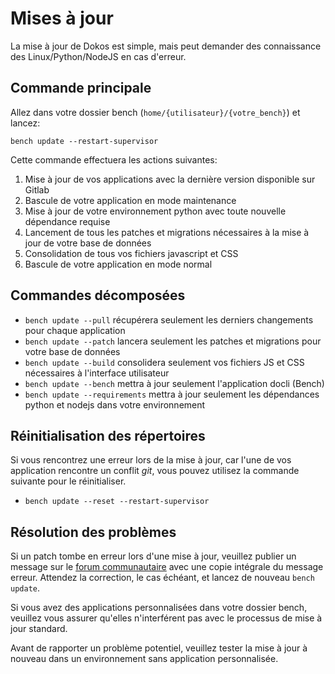# Mises à jour

La mise à jour de Dokos est simple, mais peut demander des connaissance des Linux/Python/NodeJS en cas d'erreur.

## Commande principale

Allez dans votre dossier bench (`home/{utilisateur}/{votre_bench}`) et lancez:

`bench update --restart-supervisor`


Cette commande effectuera les actions suivantes:

1. Mise à jour de vos applications avec la dernière version disponible sur Gitlab
2. Bascule de votre application en mode maintenance
3. Mise à jour de votre environnement python avec toute nouvelle dépendance requise
4. Lancement de tous les patches et migrations nécessaires à la mise à jour de votre base de données
5. Consolidation de tous vos fichiers javascript et CSS
6. Bascule de votre application en mode normal


## Commandes décomposées

- `bench update --pull` récupérera seulement les derniers changements pour chaque application
- `bench update --patch` lancera seulement les patches et migrations pour votre base de données
- `bench update --build` consolidera seulement vos fichiers JS et CSS nécessaires à l'interface utilisateur
- `bench update --bench` mettra à jour seulement l'application docli (Bench)
- `bench update --requirements` mettra à jour seulement les dépendances python et nodejs dans votre environnement

## Réinitialisation des répertoires

Si vous rencontrez une erreur lors de la mise à jour, car l'une de vos application rencontre un conflit *git*, vous pouvez utilisez la commande suivante pour le réinitialiser.

- `bench update --reset --restart-supervisor`

## Résolution des problèmes

Si un patch tombe en erreur lors d'une mise à jour, veuillez publier un message sur le [forum communautaire](https://community.dokos.io) avec une copie intégrale du message erreur. Attendez la correction, le cas échéant, et lancez de nouveau `bench update`.

Si vous avez des applications personnalisées dans votre dossier bench, veuillez vous assurer qu'elles n'interférent pas avec le processus de mise à jour standard.  

Avant de rapporter un problème potentiel, veuillez tester la mise à jour à nouveau dans un environnement sans application personnalisée.